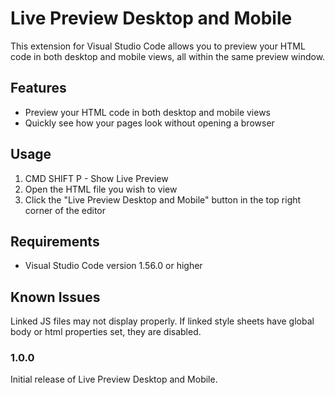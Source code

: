 # Live Preview Desktop and Mobile

This extension for Visual Studio Code allows you to preview your HTML code in both desktop and mobile views, all within the same preview window.

## Features

- Preview your HTML code in both desktop and mobile views
- Quickly see how your pages look without opening a browser

## Usage

1. CMD SHIFT P - Show Live Preview
2. Open the HTML file you wish to view
3. Click the "Live Preview Desktop and Mobile" button in the top right corner of the editor

## Requirements

- Visual Studio Code version 1.56.0 or higher

## Known Issues

Linked JS files may not display properly. If linked style sheets have global body or html properties set, they are disabled.

### 1.0.0

Initial release of Live Preview Desktop and Mobile.
